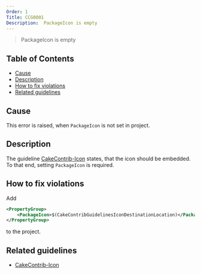 ```yaml
---
Order: 1
Title: CCG0001
Description:  PackageIcon is empty
---
```

 
 > PackageIcon is empty

<!-- START doctoc generated TOC please keep comment here to allow auto update -->
<!-- DON'T EDIT THIS SECTION, INSTEAD RE-RUN doctoc TO UPDATE -->
## Table of Contents

- [Cause](#cause)
- [Description](#description)
- [How to fix violations](#how-to-fix-violations)
- [Related guidelines](#related-guidelines)

<!-- END doctoc generated TOC please keep comment here to allow auto update -->

## Cause

This error is raised, when `PackageIcon` is not set in project.

## Description

The guideline [CakeContrib-Icon](../guidelines/CakeContribIcon) states, that the icon should be embedded.
To that end, setting `PackageIcon` is required.

## How to fix violations

Add 

```xml
<PropertyGroup>
    <PackageIcon>$(CakeContribGuidelinesIconDestinationLocation)</PackageIcon>
</PropertyGroup>
```

to the project.

## Related guidelines

* [CakeContrib-Icon](../guidelines/CakeContribIcon)

